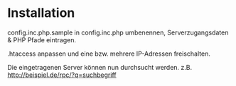 # Installation

config.inc.php.sample in config.inc.php umbenennen, Serverzugangsdaten & PHP Pfade eintragen. 

.htaccess anpassen und eine bzw. mehrere IP-Adressen freischalten.

Die eingetragenen Server können nun durchsucht werden. z.B. http://beispiel.de/rpc/?q=suchbegriff

